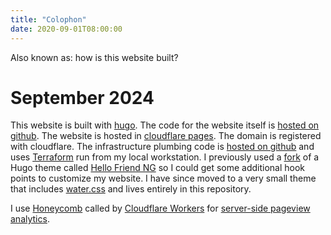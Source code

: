 ```yaml
---
title: "Colophon"
date: 2020-09-01T08:00:00
---
```


Also known as: how is this website built?

# September 2024

This website is built with [hugo][0]. The code for the website itself is [hosted on github][1]. The website is hosted in [cloudflare pages][2]. The domain is registered with cloudflare. The infrastructure plumbing code is [hosted on github][3] and uses [Terraform][6] run from my local workstation. I previously used a [fork][4] of a Hugo theme called [Hello Friend NG][5] so I could get some additional hook points to customize my website. I have since moved to a very small theme that includes [water.css](https://watercss.kognise.dev/) and lives entirely in this repository.

I use [Honeycomb][7] called by [Cloudflare Workers][9] for [server-side pageview analytics][8].


  [0]: https://gohugo.io
  [1]: https://github.com/tphummel/blog
  [2]: https://pages.cloudflare.com
  [3]: https://github.com/tphummel/iaas/blob/main/tomhummel.com/main.tf
  [4]: https://github.com/tphummel/hugo-theme-hello-friend-ng
  [5]: https://github.com/rhazdon/hugo-theme-hello-friend-ng
  [6]: https://terraform.io
  [7]: https://honeycomb.io
  [8]: https://github.com/tphummel/blog/blob/main/workers/index.js
  [9]: https://workers.cloudflare.com/

